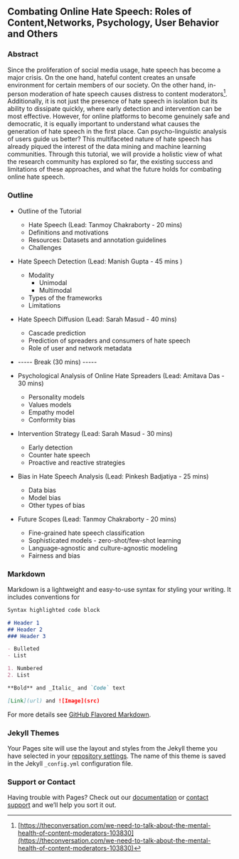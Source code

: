 ## Combating Online Hate Speech: Roles of Content,Networks, Psychology, User Behavior and Others

### Abstract
Since the proliferation of social media usage, hate speech has become a major crisis. On the one hand, hateful content creates an unsafe environment for certain members of our society. On the other hand, in-person moderation of hate speech causes distress to content moderators[^1]. Additionally, it is not just the presence of hate speech in isolation but its ability to dissipate quickly, where early detection and intervention can be most effective. However, for online platforms to become genuinely safe and democratic, it is equally important to understand what causes the generation of hate speech in the first place. Can psycho-linguistic analysis of users guide us better? This multifaceted nature of hate speech has already piqued the interest of the data mining and machine learning communities. Through this tutorial, we will provide a holistic view of what the research community has explored so far, the existing success and limitations of these approaches, and what the future holds for combating online hate speech.

[^1]: [https://theconversation.com/we-need-to-talk-about-the-mental-health-of-content-moderators-103830](https://theconversation.com/we-need-to-talk-about-the-mental-health-of-content-moderators-103830)


### Outline

- Outline of the Tutorial  
    - Hate Speech (Lead: Tanmoy Chakraborty - 20 mins)  
    - Definitions and motivations  
    - Resources: Datasets and annotation guidelines  
    - Challenges  
  
- Hate Speech Detection (Lead: Manish Gupta - 45 mins )  
    - Modality  
        - Unimodal  
        - Multimodal  
    - Types of the frameworks  
    - Limitations  
- Hate Speech Diffusion (Lead: Sarah Masud - 40 mins)  
    - Cascade prediction  
    - Prediction of spreaders and consumers of hate speech  
    - Role of user and network metadata  
  
- ----- Break (30 mins) -----  
  
- Psychological Analysis of Online Hate Spreaders (Lead: Amitava Das - 30 mins)  
    - Personality models  
    - Values models  
    - Empathy model  
    - Conformity bias  
  
- Intervention Strategy (Lead: Sarah Masud - 30 mins)  
    - Early detection  
    - Counter hate speech  
    - Proactive and reactive strategies  
  
- Bias in Hate Speech Analysis (Lead: Pinkesh Badjatiya - 25 mins)  
    - Data bias  
    - Model bias  
    - Other types of bias  
  
- Future Scopes (Lead: Tanmoy Chakraborty - 20 mins)  
    - Fine-grained hate speech classification  
    - Sophisticated models - zero-shot/few-shot learning  
    - Language-agnostic and culture-agnostic modeling  
    - Fairness and bias  

### Markdown

Markdown is a lightweight and easy-to-use syntax for styling your writing. It includes conventions for

```markdown
Syntax highlighted code block

# Header 1
## Header 2
### Header 3

- Bulleted
- List

1. Numbered
2. List

**Bold** and _Italic_ and `Code` text

[Link](url) and ![Image](src)
```

For more details see [GitHub Flavored Markdown](https://guides.github.com/features/mastering-markdown/).

### Jekyll Themes

Your Pages site will use the layout and styles from the Jekyll theme you have selected in your [repository settings](https://github.com/combating-hatespeech/combating-hatespeech.github.io/settings/pages). The name of this theme is saved in the Jekyll `_config.yml` configuration file.

### Support or Contact

Having trouble with Pages? Check out our [documentation](https://docs.github.com/categories/github-pages-basics/) or [contact support](https://support.github.com/contact) and we’ll help you sort it out.

